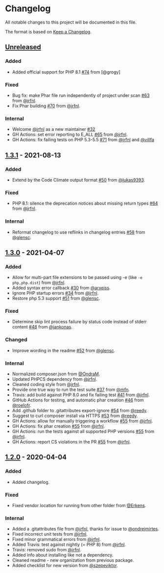 # Changelog

All notable changes to this project will be documented in this file.

The format is based on [Keep a Changelog](https://keepachangelog.com/en/1.0.0/).

## [Unreleased]

### Added

- Added official support for PHP 8.1 [#74] from [@grogy]

### Fixed

- Bug fix: make Phar file run independently of project under scan [#63] from [@jrfnl].
- Fix Phar building [#70] from [@jrfnl].

### Internal

- Welcome [@jrfnl] as a new maintainer [#32]
- GH Actions: set error reporting to E_ALL [#65] from [@jrfnl].
- GH Actions: fix failing tests on PHP 5.3-5.5 [#71] from [@jrfnl] and [@villfa]

[Unreleased]: https://github.com/php-parallel-lint/PHP-Parallel-Lint/compare/v1.3.0...HEAD

[#32]: https://github.com/php-parallel-lint/PHP-Parallel-Lint/issues/32
[#63]: https://github.com/php-parallel-lint/PHP-Parallel-Lint/pull/63
[#65]: https://github.com/php-parallel-lint/PHP-Parallel-Lint/pull/65
[#70]: https://github.com/php-parallel-lint/PHP-Parallel-Lint/pull/70
[#71]: https://github.com/php-parallel-lint/PHP-Parallel-Lint/pull/71
[#74]: https://github.com/php-parallel-lint/PHP-Parallel-Lint/pull/74

## [1.3.1] - 2021-08-13

### Added

- Extend by the Code Climate output format [#50] from [@lukas9393]. 

### Fixed

- PHP 8.1: silence the deprecation notices about missing return types [#64] from [@jrfnl].

### Internal

- Reformat changelog to use reflinks in changelog entries [#58] from [@glensc].

[1.3.1]: https://github.com/php-parallel-lint/PHP-Parallel-Lint/compare/v1.3.0...v1.3.1

[#50]: https://github.com/php-parallel-lint/PHP-Parallel-Lint/pull/50
[#58]: https://github.com/php-parallel-lint/PHP-Parallel-Lint/pull/58
[#64]: https://github.com/php-parallel-lint/PHP-Parallel-Lint/pull/64

## [1.3.0] - 2021-04-07

### Added

- Allow for multi-part file extensions to be passed using -e (like `-e php,php.dist`) from [@jrfnl].
- Added syntax error callback [#30] from [@arxeiss].
- Ignore PHP startup errors [#34] from [@jrfnl].
- Restore php 5.3 support [#51] from [@glensc].

### Fixed

- Determine skip lint process failure by status code instead of stderr content [#48] from [@jankonas].

### Changed

- Improve wording in the readme [#52] from [@glensc].

### Internal

- Normalized composer.json from [@OndraM].
- Updated PHPCS dependency from [@jrfnl].
- Cleaned coding style from [@jrfnl].
- Provide one true way to run the test suite [#37] from [@mfn].
- Travis: add build against PHP 8.0 and fix failing test [#41] from [@jrfnl].
- GitHub Actions for testing, and automatic phar creation [#46] from [@roelofr].
- Add .github folder to .gitattributes export-ignore [#54] from [@reedy].
- Suggest to curl composer install via HTTPS [#53] from [@reedy].
- GH Actions: allow for manually triggering a workflow [#55] from [@jrfnl].
- GH Actions: fix phar creation [#55] from [@jrfnl].
- GH Actions: run the tests against all supported PHP versions [#55] from [@jrfnl].
- GH Actions: report CS violations in the PR [#55] from [@jrfnl].

[1.3.0]: https://github.com/php-parallel-lint/PHP-Parallel-Lint/compare/v1.2.0...v1.3.0
[#30]: https://github.com/php-parallel-lint/PHP-Parallel-Lint/pull/30
[#34]: https://github.com/php-parallel-lint/PHP-Parallel-Lint/pull/34
[#37]: https://github.com/php-parallel-lint/PHP-Parallel-Lint/pull/37
[#41]: https://github.com/php-parallel-lint/PHP-Parallel-Lint/pull/41
[#46]: https://github.com/php-parallel-lint/PHP-Parallel-Lint/pull/46
[#48]: https://github.com/php-parallel-lint/PHP-Parallel-Lint/pull/48
[#51]: https://github.com/php-parallel-lint/PHP-Parallel-Lint/pull/51
[#52]: https://github.com/php-parallel-lint/PHP-Parallel-Lint/pull/52
[#53]: https://github.com/php-parallel-lint/PHP-Parallel-Lint/pull/53
[#54]: https://github.com/php-parallel-lint/PHP-Parallel-Lint/pull/54
[#55]: https://github.com/php-parallel-lint/PHP-Parallel-Lint/pull/55

## [1.2.0] - 2020-04-04

### Added

- Added changelog.

### Fixed

- Fixed vendor location for running from other folder from [@Erkens].

### Internal

- Added a .gitattributes file from [@jrfnl], thanks for issue to [@ondrejmirtes].
- Fixed incorrect unit tests from [@jrfnl].
- Fixed minor grammatical errors from [@jrfnl].
- Added Travis: test against nightly (= PHP 8) from [@jrfnl].
- Travis: removed sudo from [@jrfnl].
- Added info about installing like not a dependency.
- Cleaned readme - new organization from previous package.
- Added checklist for new version from [@szepeviktor].

[1.2.0]: https://github.com/php-parallel-lint/PHP-Parallel-Lint/compare/v1.1.0...v1.2.0

[@Erkens]: https://github.com/Erkens
[@OndraM]: https://github.com/OndraM
[@arxeiss]: https://github.com/arxeiss
[@glensc]: https://github.com/glensc
[@jankonas]: https://github.com/jankonas
[@jrfnl]: https://github.com/jrfnl
[@mfn]: https://github.com/mfn
[@ondrejmirtes]: https://github.com/ondrejmirtes
[@reedy]: https://github.com/reedy
[@roelofr]: https://github.com/roelofr
[@szepeviktor]: https://github.com/szepeviktor
[@lukas9393]: https://github.com/lukas9393
[@villfa]: https://github.com/villfa
